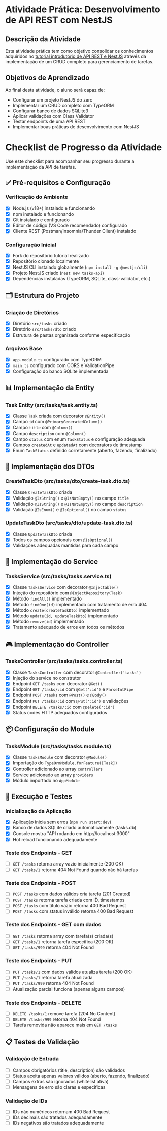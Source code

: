 # Atividade Prática: Desenvolvimento de API REST com NestJS

## Descrição da Atividade
Esta atividade prática tem como objetivo consolidar os conhecimentos adquiridos no [tutorial introdutório de API REST e NestJS](https://github.com/infoweb-pos/api-nest-notas-01-introducao) através da implementação de um CRUD completo para gerenciamento de tarefas.

## Objetivos de Aprendizado
Ao final desta atividade, o aluno será capaz de:
- Configurar um projeto NestJS do zero
- Implementar um CRUD completo com TypeORM
- Configurar banco de dados SQLite3
- Aplicar validações com Class Validator
- Testar endpoints de uma API REST
- Implementar boas práticas de desenvolvimento com NestJS

# Checklist de Progresso da Atividade

Use este checklist para acompanhar seu progresso durante a implementação da API de tarefas.

## ✅ Pré-requisitos e Configuração

### Verificação do Ambiente
- [X] Node.js (v18+) instalado e funcionando
- [X] npm instalado e funcionando
- [X] Git instalado e configurado
- [X] Editor de código (VS Code recomendado) configurado
- [X] Cliente REST (Postman/Insomnia/Thunder Client) instalado

### Configuração Inicial
- [X] Fork do repositório tutorial realizado
- [X] Repositório clonado localmente
- [X] NestJS CLI instalado globalmente (`npm install -g @nestjs/cli`)
- [X] Projeto NestJS criado (`nest new tasks-api`)
- [X] Dependências instaladas (TypeORM, SQLite, class-validator, etc.)

## 🗂️ Estrutura do Projeto

### Criação de Diretórios
- [X] Diretório `src/tasks` criado
- [X] Diretório `src/tasks/dto` criado
- [X] Estrutura de pastas organizada conforme especificação

### Arquivos Base
- [X] `app.module.ts` configurado com TypeORM
- [X] `main.ts` configurado com CORS e ValidationPipe
- [X] Configuração do banco SQLite implementada

## 📊 Implementação da Entity

### Task Entity (src/tasks/task.entity.ts)
- [X] Classe `Task` criada com decorator `@Entity()`
- [X] Campo `id` com `@PrimaryGeneratedColumn()`
- [X] Campo `title` com `@Column()`
- [X] Campo `description` com `@Column()`
- [X] Campo `status` com enum `TaskStatus` e configuração adequada
- [X] Campos `createdAt` e `updatedAt` com decorators de timestamp
- [X] Enum `TaskStatus` definido corretamente (aberto, fazendo, finalizado)

## 📝 Implementação dos DTOs

### CreateTaskDto (src/tasks/dto/create-task.dto.ts)
- [X] Classe `CreateTaskDto` criada
- [X] Validação `@IsString()` e `@IsNotEmpty()` no campo `title`
- [X] Validação `@IsString()` e `@IsNotEmpty()` no campo `description`
- [X] Validação `@IsEnum()` e `@IsOptional()` no campo `status`

### UpdateTaskDto (src/tasks/dto/update-task.dto.ts)
- [X] Classe `UpdateTaskDto` criada
- [X] Todos os campos opcionais com `@IsOptional()`
- [X] Validações adequadas mantidas para cada campo

## 🔧 Implementação do Service

### TasksService (src/tasks/tasks.service.ts)
- [X] Classe `TasksService` com decorator `@Injectable()`
- [X] Injeção do repositório com `@InjectRepository(Task)`
- [X] Método `findAll()` implementado
- [X] Método `findOne(id)` implementado com tratamento de erro 404
- [X] Método `create(createTaskDto)` implementado
- [X] Método `update(id, updateTaskDto)` implementado
- [X] Método `remove(id)` implementado
- [X] Tratamento adequado de erros em todos os métodos

## 🎮 Implementação do Controller

### TasksController (src/tasks/tasks.controller.ts)
- [X] Classe `TasksController` com decorator `@Controller('tasks')`
- [X] Injeção do service no construtor
- [X] Endpoint `GET /tasks` com decorator `@Get()`
- [X] Endpoint `GET /tasks/:id` com `@Get(':id')` e `ParseIntPipe`
- [X] Endpoint `POST /tasks` com `@Post()` e `@Body()`
- [X] Endpoint `PUT /tasks/:id` com `@Put(':id')` e validações
- [X] Endpoint `DELETE /tasks/:id` com `@Delete(':id')`
- [X] Status codes HTTP adequados configurados

## 📦 Configuração do Module

### TasksModule (src/tasks/tasks.module.ts)
- [X] Classe `TasksModule` com decorator `@Module()`
- [X] Importação do `TypeOrmModule.forFeature([Task])`
- [X] Controller adicionado ao array `controllers`
- [X] Service adicionado ao array `providers`
- [X] Módulo importado no `AppModule`

## 🚀 Execução e Testes

### Inicialização da Aplicação
- [X] Aplicação inicia sem erros (`npm run start:dev`)
- [X] Banco de dados SQLite criado automaticamente (tasks.db)
- [X] Console mostra "API rodando em http://localhost:3000"
- [X] Hot reload funcionando adequadamente

### Teste dos Endpoints - GET
- [ ] `GET /tasks` retorna array vazio inicialmente (200 OK)
- [ ] `GET /tasks/1` retorna 404 Not Found quando não há tarefas

### Teste dos Endpoints - POST
- [ ] `POST /tasks` com dados válidos cria tarefa (201 Created)
- [ ] `POST /tasks` retorna tarefa criada com ID, timestamps
- [ ] `POST /tasks` com título vazio retorna 400 Bad Request
- [ ] `POST /tasks` com status inválido retorna 400 Bad Request

### Teste dos Endpoints - GET com dados
- [ ] `GET /tasks` retorna array com tarefa(s) criada(s)
- [ ] `GET /tasks/1` retorna tarefa específica (200 OK)
- [ ] `GET /tasks/999` retorna 404 Not Found

### Teste dos Endpoints - PUT
- [ ] `PUT /tasks/1` com dados válidos atualiza tarefa (200 OK)
- [ ] `PUT /tasks/1` retorna tarefa atualizada
- [ ] `PUT /tasks/999` retorna 404 Not Found
- [ ] Atualização parcial funciona (apenas alguns campos)

### Teste dos Endpoints - DELETE
- [ ] `DELETE /tasks/1` remove tarefa (204 No Content)
- [ ] `DELETE /tasks/999` retorna 404 Not Found
- [ ] Tarefa removida não aparece mais em `GET /tasks`

## 📋 Testes de Validação

### Validação de Entrada
- [ ] Campos obrigatórios (title, description) são validados
- [ ] Status aceita apenas valores válidos (aberto, fazendo, finalizado)
- [ ] Campos extras são ignorados (whitelist ativa)
- [ ] Mensagens de erro são claras e específicas

### Validação de IDs
- [ ] IDs não numéricos retornam 400 Bad Request
- [ ] IDs decimais são tratados adequadamente
- [ ] IDs negativos são tratados adequadamente
